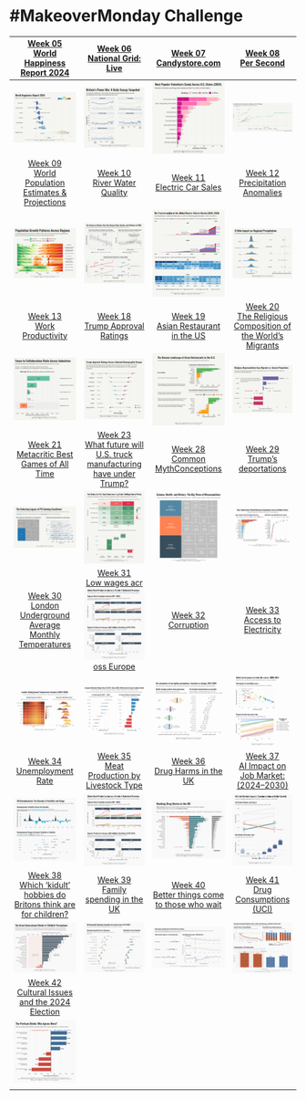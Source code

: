 # #MakeoverMonday Challenge

| [Week 05<br>World Happiness Report 2024](https://github.com/poncest/MakeoverMonday/tree/master/2025/Week_05) | [Week 06<br>National Grid: Live](https://github.com/poncest/MakeoverMonday/tree/master/2025/Week_06) | [Week 07<br> Candystore.com](https://github.com/poncest/MakeoverMonday/tree/master/2025/Week_07) | [Week 08](https://github.com/poncest/MakeoverMonday/tree/master/2025/Week_08)[<br>](https://github.com/poncest/MakeoverMonday/tree/master/2025/Week_07)[Per Second](https://github.com/poncest/MakeoverMonday/tree/master/2025/Week_08) |
|:----------------:|:----------------:|:----------------:|:----------------:|
| ![](Week_05/2025_05.png "week 05") | ![](Week_06/2025_06.png "week 06") | ![](Week_07/2025_07.png "week 07") | ![](Week_08/2025_08.gif "week 08") |
| [Week 09<br>World Population Estimates & Projections](https://github.com/poncest/MakeoverMonday/tree/master/2025/Week_09) | [Week 10<br>River Water Quality](https://github.com/poncest/MakeoverMonday/tree/master/2025/Week_10) | [Week 11<br>Electric Car Sales](https://github.com/poncest/MakeoverMonday/tree/master/2025/Week_11) | [Week 12<br>Precipitation Anomalies](https://github.com/poncest/MakeoverMonday/tree/master/2025/Week_12) |
| ![](Week_09/2025_09.png "week 09") | ![](Week_10/2025_10.png "week 10") | ![](Week_11/2025_11.png "week 11") | ![](Week_12/2025_12.png "week 12") |
| [Week 13<br>Work Productivity](https://github.com/poncest/MakeoverMonday/tree/master/2025/Week_13) | [Week 18<br>Trump Approval Ratings](https://github.com/poncest/MakeoverMonday/tree/master/2025/Week_18) | [Week 19<br>Asian Restaurant in the US](https://github.com/poncest/MakeoverMonday/tree/master/2025/Week_19) | [Week 20<br>The Religious Composition of the World’s Migrants](https://github.com/poncest/MakeoverMonday/tree/master/2025/Week_20) |
| ![](Week_13/2025_13.png "week 13") | ![](Week_18/2025_18.png "week 18") | ![](Week_19/2025_19.png "week 19") | ![]()![](Week_20/2025_20.png "week 20") |
| [Week 21<br>Metacritic Best Games of All Time](https://github.com/poncest/MakeoverMonday/tree/master/2025/Week_21) | [Week 23<br>What future will U.S. truck manufacturing have under Trump?](https://github.com/poncest/MakeoverMonday/tree/master/2025/Week_23) | [Week 28<br>Common MythConceptions](https://github.com/poncest/MakeoverMonday/tree/master/2025/Week_28) | [Week 29<br>Trump’s deportations](https://github.com/poncest/MakeoverMonday/tree/master/2025/Week_29) |
| ![](Week_21/2025_21.png "week 21") | ![](Week_23/2025_23.png "week 23") | ![](Week_28/2025_28.png "week 28") | ![](Week_29/2025_29.png "week 29") |
| [Week 30<br>London Underground Average Monthly Temperatures](https://github.com/poncest/MakeoverMonday/tree/master/2025/Week_30) | [Week 31<br>Low wages acr](https://github.com/poncest/MakeoverMonday/tree/master/2025/Week_31)![](Week_35/2025_35.png "week 35")[oss Europe](https://github.com/poncest/MakeoverMonday/tree/master/2025/Week_31) | [Week 32<br>Corruption](https://github.com/poncest/MakeoverMonday/tree/master/2025/Week_32) | [Week 33<br>Access to Electricity](https://github.com/poncest/MakeoverMonday/tree/master/2025/Week_33) |
| ![](Week_30/2025_30.png "week 30") | ![](Week_31/2025_31.png "week 31") | ![](Week_32/2025_32.png "week 32") | ![](Week_33/2025_33.png "week 33") |
| [Week 34<br>Unemployment Rate](https://github.com/poncest/MakeoverMonday/tree/master/2025/Week_34) | [Week 35<br>Meat Production by Livestock Type](https://github.com/poncest/MakeoverMonday/tree/master/2025/Week_35) | [Week 36<br>Drug Harms in the UK](https://github.com/poncest/MakeoverMonday/tree/master/2025/Week_36) | [Week 37<br>AI Impact on Job Market: (2024–2030)](https://github.com/poncest/MakeoverMonday/tree/master/2025/Week_37) |
| ![](Week_34/2025_34.png "week 34") | ![](Week_35/2025_35.png "week 35") | ![](Week_36/2025_36.png "week 36") | ![](Week_37/2025_37.png "week 37") |
| [Week 38<br>Which ‘kidult’ hobbies do Britons think are for children?](https://github.com/poncest/MakeoverMonday/tree/master/2025/Week_38) | [Week 39<br>Family spending in the UK](https://github.com/poncest/MakeoverMonday/tree/master/2025/Week_39) | [Week 40<br>Better things come to those who wait](https://github.com/poncest/MakeoverMonday/tree/master/2025/Week_40) | [Week 41<br>Drug Consumptions (UCI)](https://github.com/poncest/MakeoverMonday/tree/master/2025/Week_41) |
| ![](Week_38/2025_38.png "week 38") | ![](Week_39/2025_39.png "week 39") | ![](Week_40/2025_40.png "week 40") | ![](Week_41/2025_41.png "week 41") |
| [Week 42<br>Cultural Issues and the 2024 Election](https://github.com/poncest/MakeoverMonday/tree/master/2025/Week_42) |  |  |  |
| ![](Week_42/2025_42.png "week 42") |  |  |  |
|  |  |  |  |
